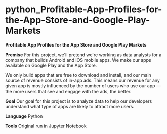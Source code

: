 # python_Profitable-App-Profiles-for-the-App-Store-and-Google-Play-Markets

**Profitable App Profiles for the App Store and Google Play Markets**

**Premise**
For this project, we'll pretend we're working as data analysts for a company that builds Android and iOS mobile apps. We make our apps available on Google Play and the App Store.

We only build apps that are free to download and install, and our main source of revenue consists of in-app ads. This means our revenue for any given app is mostly influenced by the number of users who use our app — the more users that see and engage with the ads, the better. 

**Goal**
Our goal for this project is to analyze data to help our developers understand what type of apps are likely to attract more users.

**Language**
Python

**Tools**
Original run in Jupyter Notebook